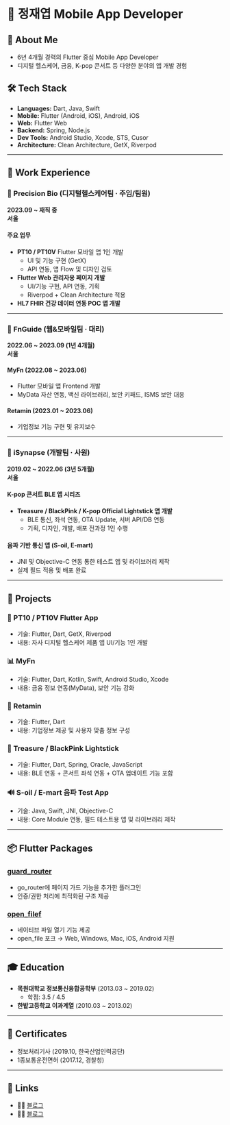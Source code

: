 # 👋 정재엽 Mobile App Developer

## 📌 About Me
- 6년 4개월 경력의 Flutter 중심 Mobile App Developer
- 디지털 헬스케어, 금융, K-pop 콘서트 등 다양한 분야의 앱 개발 경험

## 🛠 Tech Stack
- **Languages:** Dart, Java, Swift
- **Mobile:** Flutter (Android, iOS), Android, iOS
- **Web:** Flutter Web
- **Backend:** Spring, Node.js
- **Dev Tools:** Android Studio, Xcode, STS, Cusor
- **Architecture:** Clean Architecture, GetX, Riverpod

---

## 💼 Work Experience

### 📍 Precision Bio (디지털헬스케어팀 · 주임/팀원)  
**2023.09 ~ 재직 중**  
**서울**

#### 주요 업무
- **PT10 / PT10V** Flutter 모바일 앱 1인 개발
  - UI 및 기능 구현 (GetX)
  - API 연동, 앱 Flow 및 디자인 검토
- **Flutter Web 관리자용 페이지 개발**
  - UI/기능 구현, API 연동, 기획
  - Riverpod + Clean Architecture 적용
- **HL7 FHIR 건강 데이터 연동 POC 앱 개발**

---

### 📍 FnGuide (웹&모바일팀 · 대리)  
**2022.06 ~ 2023.09 (1년 4개월)**  
**서울**

#### MyFn (2022.08 ~ 2023.06)
- Flutter 모바일 앱 Frontend 개발
- MyData 자산 연동, 백신 라이브러리, 보안 키패드, ISMS 보안 대응

#### Retamin (2023.01 ~ 2023.06)
- 기업정보 기능 구현 및 유지보수

---

### 📍 iSynapse (개발팀 · 사원)  
**2019.02 ~ 2022.06 (3년 5개월)**  
**서울**

#### K-pop 콘서트 BLE 앱 시리즈
- **Treasure / BlackPink / K-pop Official Lightstick 앱 개발**
  - BLE 통신, 좌석 연동, OTA Update, 서버 API/DB 연동
  - 기획, 디자인, 개발, 배포 전과정 1인 수행

#### 음파 기반 통신 앱 (S-oil, E-mart)
- JNI 및 Objective-C 연동 통한 테스트 앱 및 라이브러리 제작
- 실제 필드 적용 및 배포 완료

---

## 🚀 Projects

### 🧪 PT10 / PT10V Flutter App
- 기술: Flutter, Dart, GetX, Riverpod
- 내용: 자사 디지털 헬스케어 제품 앱 UI/기능 1인 개발

### 📊 MyFn
- 기술: Flutter, Dart, Kotlin, Swift, Android Studio, Xcode
- 내용: 금융 정보 연동(MyData), 보안 기능 강화

### 🧬 Retamin
- 기술: Flutter, Dart
- 내용: 기업정보 제공 및 사용자 맞춤 정보 구성

### 🎤 Treasure / BlackPink Lightstick
- 기술: Flutter, Dart, Spring, Oracle, JavaScript
- 내용: BLE 연동 + 콘서트 좌석 연동 + OTA 업데이트 기능 포함

### 🔊 S-oil / E-mart 음파 Test App
- 기술: Java, Swift, JNI, Objective-C
- 내용: Core Module 연동, 필드 테스트용 앱 및 라이브러리 제작

---

## 📦 Flutter Packages

### [guard_router](https://pub.dev/packages/guard_router)
- go_router에 페이지 가드 기능을 추가한 플러그인
- 인증/권한 처리에 최적화된 구조 제공

### [open_filef](https://pub.dev/packages/open_filef)
- 네이티브 파일 열기 기능 제공
- open_file 포크 → Web, Windows, Mac, iOS, Android 지원

---

## 🎓 Education
- **목원대학교 정보통신융합공학부** (2013.03 ~ 2019.02)
  - 학점: 3.5 / 4.5
- **한밭고등학교 이과계열** (2010.03 ~ 2013.02)

---

## 📄 Certificates
- 정보처리기사 (2019.10, 한국산업인력공단)
- 1종보통운전면허 (2017.12, 경찰청)

---

## 🔗 Links
- 🧑‍💻 [블로그](https://coding-oneday.tistory.com/)
- 🧑‍💻 [블로그](https://velog.io/@chjy12/posts/)
